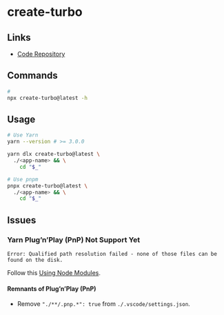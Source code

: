 # create-turbo

## Links

- [Code Repository](https://github.com/vercel/turborepo/tree/main/packages/create-turbo)

## Commands

```sh
#
npx create-turbo@latest -h
```

## Usage

```sh
# Use Yarn
yarn --version # >= 3.0.0

yarn dlx create-turbo@latest \
  ./<app-name> && \
    cd "$_"

# Use pnpm
pnpx create-turbo@latest \
  ./<app-name> && \
    cd "$_"
```

## Issues

### Yarn Plug’n’Play (PnP) Not Support Yet

```log
Error: Qualified path resolution failed - none of those files can be found on the disk.
```

Follow this [Using Node Modules](/yarn/migration.md#using-node-modules).

<!--
#
sed -i '1s;^;/**/node_modules\n;' ./.gitignore
sed -i '/\/.pnp.*/d' ./.gitignore
-->

#### Remnants of Plug’n’Play (PnP)

- Remove `"./**/.pnp.*": true` from `./.vscode/settings.json`.
